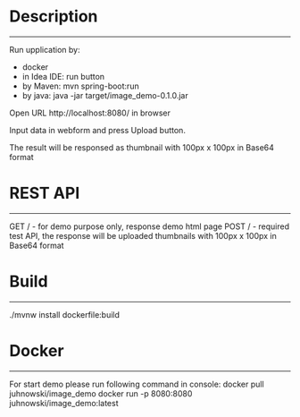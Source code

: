 # Description
-----------
Run upplication by:
- docker
- in Idea IDE: run button 
- by Maven: mvn spring-boot:run
- by java: java -jar target/image_demo-0.1.0.jar

Open URL http://localhost:8080/ in browser

Input data in webform and press Upload button.

The result will be responsed as thumbnail with 100px x 100px in Base64 format

# REST API
--------
GET / - for demo purpose only, response demo html page
POST / - required test API, the response will be uploaded thumbnails with 100px x 100px in Base64 format 

# Build
-----
./mvnw install dockerfile:build

# Docker
------
For start demo please run following command in console:
docker pull juhnowski/image_demo
docker run -p 8080:8080 juhnowski/image_demo:latest

